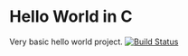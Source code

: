 # Hello World in C
Very basic hello world project.
[![Build Status](https://travis-ci.org/matthewblevins/hello-world-c.svg?branch=master)](https://travis-ci.org/matthewblevins/hello-world-c)
